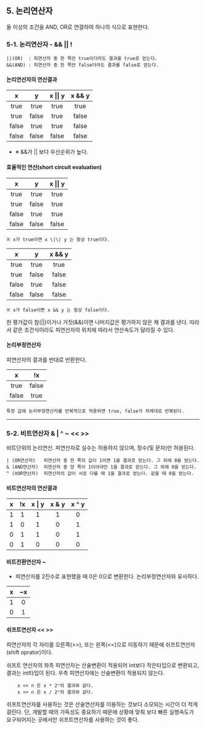 ## 5. 논리연산자
둘 이상의 조건을 AND, OR로 연결하여 하나의 식으로 표현한다.
### 5-1.  논리연산자 - && || ! 
```
||(OR)  : 피연산자 중 한 쪽만 true이더라도 결과를 true로 얻는다.
&&(AND) : 피연산자 중 한 쪽만 false더라도 결과를 false로 얻는다.
```
#### 논리연산자의 연산결과
|   x   | y | x \|\| y | x && y |
|:-----:|:-:|:--------:|:------:|
| true  |  true |   true   | true   |
| true  | false |   true   | false  |
| false | true  |   true   | false  |
| false | false |  false   | false  |

* ※ &&가 \|\| 보다  우선순위가 높다.

#### 효율적인 연산(short circuit evaluation)

|   x   | y | x \|\| y  | 
|:-----:|:-:|:---------:|
| true  |  true |   true    | 
| true  | false |   true    | 
| false | true  |   true    |
| false | false |   false   | 

``` ※ x가 true이면 x \|\| y 는 항상 true이다. ```

|   x   |  y     | x && y |
|:-----:|:------:|:------:|
| true  |  true  | true   |
| true  | false  | false  |
| false |  true  | false  |
| false | false  | false  |
``` ※ x가 false이면 x && y 는 항상 false이다. ```

한 평가값이 참(||)이거나 거짓(&&)이면 나머지값은 평가하지 않은 채 결과를 낸다.
따라서 같은 조건식이라도 피연산자의 위치에 따라서 연산속도가 달라질 수 있다.

#### 논리부정연산자 
피연산자의 결과를 반대로 반환한다. 

|   x   |  !x   | 
|:-----:|:-----:|
| true  | false | 
| false | true  |
``` 특정 값에 논리부정연산자를 반복적으로 적용하면 true, false가 차례대로 반복된다. ```

---

### 5-2. 비트연산자 & | ^ ~ << >> 
비트단위의 논리연산. 피연산자로 실수는 허용하지 않으며, 정수(및 문자)만 허용된다. 
```
| (OR연산자)   피연산자 중 한 쪽의 값이 1이면 1을 결과로 얻는다. 그 외에 0을 얻는다. 
& (AND연산자)  피연산자 중 양 쪽이 1이어야만 1을 결과로 얻는다. 그 외에 0을 얻는다.
^ (XOR연산자)  피연산자의 값이 서로 다를 때 1을 결과로 얻는다. 같을 때 0을 얻는다.
```

#### 비트연산자의 연산결과
|  x  | !x | x \| y | x & y | x ^ y |
|:---:|:--:|:------:|:-----:|:-----:|
|  1  | 1 |   1    |   1   |   0   |
|  1  | 0 |   1    |   0   |   1   |
|  0  | 1 |   1    |   0   |   1   |
|  0  | 1 |   0    |   0   |   0   |

#### 비트전환연산자 ~
* 피연산자를 2진수로 표현했을 때 0은  0으로 변환한다. 논리부정연산자와 유사하다.

| x | ~x |
|:-:|:--:|
| 1 | 0  |
| 0 | 1  |

#### 쉬프트연산자 << >> 
피연산자의 각 자리를 오른쪽(>>), 또는 왼쪽(<<)으로 이동하기 때문에 쉬프트연산자(shift oprator)이다.

쉬프트 연산자의 좌측 피연산자는 산술변환이 적용되어 int보다 작은타입으로 변환되고, 결과는 int타입이 된다.
우측 피연산자에는 산술변환이 적용되지 않는다. 

```
    x << n 은 x * 2ⁿ의 결과와 같다.
    x >> n 은 x / 2ⁿ의 결과와 같다.
```
쉬프트연산자를 사용하는 것은 산술연산자를 이용하는 것보다 소모되는 시간이 더 적게걸린다.
단, 개발할 때의 가독성도 중요하기 때문에 상황에 맞춰 보다 빠른 실행속도가 요구되어지는 곳에서만 쉬프트연산자를 사용하는 것이 좋다.

